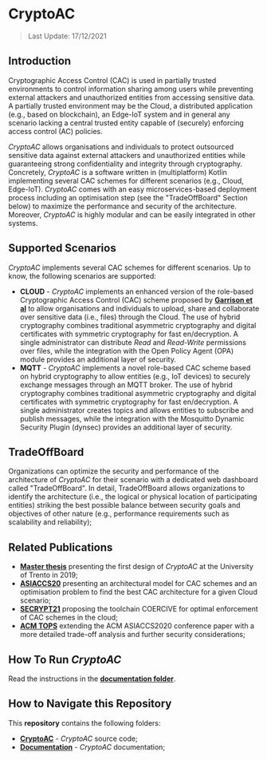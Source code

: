 # CryptoAC

> Last Update: 17/12/2021

## Introduction

Cryptographic Access Control (CAC) is used in partially trusted environments to control information sharing among users while preventing external attackers and unauthorized entities from accessing sensitive data. A partially trusted environment may be the Cloud, a distributed application (e.g., based on blockchain), an Edge-IoT system and in general any scenario lacking a central trusted entity capable of (securely) enforcing access control (AC) policies. 

*CryptoAC* allows organisations and individuals to protect outsourced sensitive data against external attackers and unauthorized entities while guaranteeing strong confidentiality and integrity through cryptography. Concretely, *CryptoAC* is a software written in (multiplatform) Kotlin implementing several CAC schemes for different scenarios (e.g., Cloud, Edge-IoT). *CryptoAC* comes with an easy microservices-based deployment process including an optimisation step (see the "TradeOffBoard" Section below) to maximize the performance and security of the architecture. Moreover, *CryptoAC* is highly modular and can be easily integrated in other systems.


## Supported Scenarios

*CryptoAC* implements several CAC schemes for different scenarios. Up to know, the following scenarios are supported:
* **CLOUD** - *CryptoAC* implements an enhanced version of the role-based Cryptographic Access Control (CAC) scheme proposed by [**Garrison et al**](https://arxiv.org/pdf/1602.09069.pdf) to allow organisations and individuals to upload, share and collaborate over sensitive data (i.e., files) through the Cloud. The use of hybrid cryptography combines traditional asymmetric cryptography and digital certificates with symmetric cryptography for fast en/decryption. A single administrator can distribute *Read* and *Read-Write* permissions over files, while the integration with the Open Policy Agent (OPA) module provides an additional layer of security.
* **MQTT** - *CryptoAC* implements a novel role-based CAC scheme based on hybrid cryptography to allow entities (e.g., IoT devices) to securely exchange messages through an MQTT broker. The use of hybrid cryptography combines traditional asymmetric cryptography and digital certificates with symmetric cryptography for fast en/decryption. A single administrator creates topics and allows entities to subscribe and publish messages, while the integration with the Mosquitto Dynamic Security Plugin (dynsec) provides an additional layer of security.


## TradeOffBoard

Organizations can optimize the security and performance of the architecture of *CryptoAC* for their scenario with a dedicated web dashboard called "TradeOffBoard". In detail, TradeOffBoard allows organizations to identify the architecture (i.e., the logical or physical location of participating entities) striking the best possible balance between security goals and objectives of other nature (e.g., performance requirements such as scalability and reliability);


## Related Publications

* [**Master thesis**](https://github.com/StefanoBerlato/Master-Thesis) presenting the first design of *CryptoAC* at the University of Trento in 2019;
* [**ASIACCS20**](https://stefanoberlato.it/publications/pdf/CryptoAC.pdf) presenting an architectural model for CAC schemes and an optimisation problem to find the best CAC architecture for a given Cloud scenario;
* [**SECRYPT21**](https://stefanoberlato.it/publications/pdf/SECRYPT21.pdf) proposing the toolchain COERCIVE for optimal enforcement of CAC schemes in the cloud;
* [**ACM TOPS**](https://stefanoberlato.it/publications/pdf/TOPS21.pdf) extending the ACM ASIACCS2020 conference paper with a more detailed trade-off analysis and further security considerations;


## How To Run *CryptoAC*

Read the instructions in the [**documentation folder**](./Documentation).


## How to Navigate this Repository

This **repository** contains the following folders:

* [**CryptoAC**](./CryptoAC) - *CryptoAC* source code;
* [**Documentation**](./Documentation) - *CryptoAC* documentation;